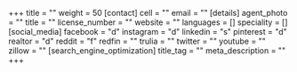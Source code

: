 +++
title = ""
weight = 50
[contact]
cell = ""
email = ""
[details]
agent_photo = ""
title = ""
license_number = ""
website = ""
languages = []
speciality = []
[social_media]
facebook = "d"
instagram = "d"
linkedin = "s"
pinterest = "d"
realtor = "d"
reddit = "f"
redfin = ""
trulia = ""
twitter = ""
youtube = ""
zillow = ""
[search_engine_optimization]
title_tag = ""
meta_description = ""
+++